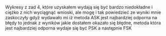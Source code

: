 Wykresy z zad 4, które uzyskałem wydają się być bardzo niedokładne i ciężko z nich wyciągnąć wnioski, ale mogę i tak powiedzieć ze wyniki mnie zaskoczyły gdyż 
wydawało mi iż metoda ASK jest najbardziej odporna na błędy to jednak z wyników jakie dostałem okazało się błędne, metoda która jest najbardziej odporna wydaje się być PSK 
a następnie FSK